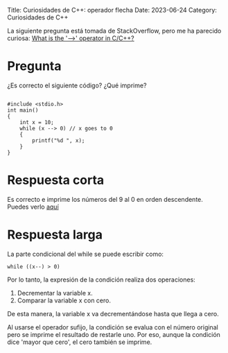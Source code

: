 Title: Curiosidades de C++: operador flecha
Date: 2023-06-24
Category: Curiosidades de C++

La siguiente pregunta está tomada de StackOverflow, pero me ha parecido curiosa:
[What is the '-->' operator in C/C++?](https://stackoverflow.com/q/1642028/218774)


# Pregunta

¿Es correcto el siguiente código?
¿Qué imprime?

```

#include <stdio.h>
int main()
{
    int x = 10;
    while (x --> 0) // x goes to 0
    {
        printf("%d ", x);
    }
}

```

# Respuesta corta

Es correcto e imprime los números del 9 al 0 en orden descendente.
Puedes verlo [aquí](https://coliru.stacked-crooked.com/a/b1d9d6b6ade3552e)


# Respuesta larga

La parte condicional del while se puede escribir como:

```
while ((x--) > 0)
```

Por lo tanto, la expresión de la condición realiza dos operaciones:

1. Decrementar la variable x.
2. Comparar la variable x con cero.

De esta manera, la variable x va decrementándose hasta que llega a cero.

Al usarse el operador sufijo, la condición se evalua con el número original pero se imprime el resultado de restarle uno.
Por eso, aunque la condición dice 'mayor que cero', el cero también se imprime.
